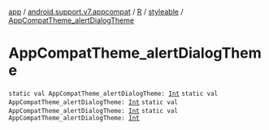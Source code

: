 [app](../../../index.md) / [android.support.v7.appcompat](../../index.md) / [R](../index.md) / [styleable](index.md) / [AppCompatTheme_alertDialogTheme](.)

# AppCompatTheme_alertDialogTheme

`static val AppCompatTheme_alertDialogTheme: `[`Int`](https://kotlinlang.org/api/latest/jvm/stdlib/kotlin/-int/index.html)
`static val AppCompatTheme_alertDialogTheme: `[`Int`](https://kotlinlang.org/api/latest/jvm/stdlib/kotlin/-int/index.html)
`static val AppCompatTheme_alertDialogTheme: `[`Int`](https://kotlinlang.org/api/latest/jvm/stdlib/kotlin/-int/index.html)
`static val AppCompatTheme_alertDialogTheme: `[`Int`](https://kotlinlang.org/api/latest/jvm/stdlib/kotlin/-int/index.html)